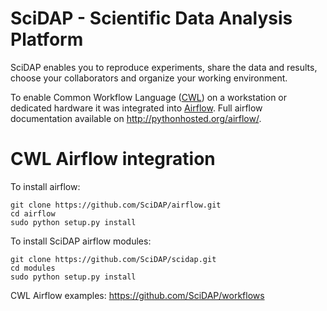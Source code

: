 SciDAP - Scientific Data Analysis Platform 
==========================================

SciDAP enables you to reproduce experiments, share the data and results, choose your collaborators and organize your working environment.

To enable Common Workflow Language ([CWL](https://github.com/common-workflow-language/common-workflow-language)) on a workstation or dedicated hardware it was integrated into [Airflow](https://github.com/airbnb/airflow). Full airflow documentation available on http://pythonhosted.org/airflow/.


CWL Airflow integration
==========================================
To install airflow:
```
git clone https://github.com/SciDAP/airflow.git
cd airflow
sudo python setup.py install
```


To install SciDAP airflow modules:
```
git clone https://github.com/SciDAP/scidap.git
cd modules
sudo python setup.py install
```


CWL Airflow examples: https://github.com/SciDAP/workflows
